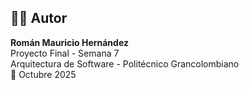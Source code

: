 

## 👨‍💻 Autor
**Román Mauricio Hernández**  
Proyecto Final - Semana 7  
Arquitectura de Software - Politécnico Grancolombiano  
📅 Octubre 2025
